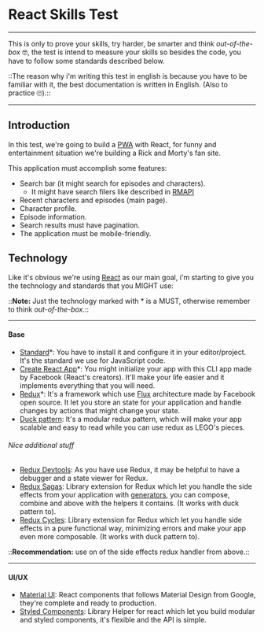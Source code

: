 # React Skills Test 
------

This is only to prove your skills, try harder, be smarter and think _out-of-the-box_ 🤓, the test is intend to measure your skills so besides the code, you have to follow some standards described below.

::The reason why i'm writing this test in english is because you have to be familiar with it, the best documentation is written in English. (Also to practice 🙄).::

------

## Introduction

In this test, we're going to build a [PWA](https://developers.google.com/web/progressive-web-apps/) with React, for funny and entertainment situation we're building a Rick and Morty's fan site.

This application must accomplish some features:

- Search bar (it might search for episodes and characters).
  - It might have search filers like described in [RMAPI](https://rickandmortyapi.com/documentation/#filter-characters)
- Recent characters and episodes (main page).
- Character profile.
- Episode information.
- Search results must have pagination.
- The application must be mobile-friendly.


## Technology

Like it's obvious we're using [React](https://reactjs.org/) as our main goal, i'm starting to give you the technology and standards that you MIGHT use:

::**Note:** Just the technology marked with * is a MUST, otherwise remember to think _out-of-the-box_.::

----

#### Base
- [Standard](https://standardjs.com/)*: You have to install it and configure it in your editor/project. It's the standard we use for JavaScript code.
- [Create React App](https://facebook.github.io/create-react-app/)*: You might  initialize your app with this CLI app made by Facebook (React's creators). It'll make your life easier and it implements everything that you will need.
- [Redux](https://redux.js.org/)*: It's a framework which use [Flux](https://facebook.github.io/flux/) architecture made by Facebook open source. It let you store an state for your application and handle changes by actions that might change your state.
- [Duck pattern](https://github.com/erikras/ducks-modular-redux): It's a modular redux pattern, which will make your app scalable and easy to read while you can use redux as LEGO's pieces.

###### Nice additional stuff
- [Redux Devtools](https://github.com/zalmoxisus/redux-devtools-extension): As you have use Redux, it may be helpful to have a debugger and a state viewer for Redux.
- [Redux Sagas](https://github.com/redux-saga/redux-saga): Library extension for Redux which let you handle the side effects from your application with [generators](https://developer.mozilla.org/es/docs/Web/JavaScript/Referencia/Sentencias/function*), you can compose, combine and above with the helpers it contains. (It works with duck pattern to).
- [Redux Cycles](https://github.com/cyclejs-community/redux-cycles): Library extension for Redux which let you handle side effects in a pure functional way, minimizing errors and make your app even more composable. (It works with duck pattern to).

::**Recommendation:** use on of the side effects redux handler from above.::

----

#### UI/UX

- [Material UI](https://material-ui.com/):  React components that follows Material Design from Google, they're complete and ready to production.
- [Styled Components](https://www.styled-components.com/): Library Helper for react which let you build modular and styled components, it's flexible and the API is simple.